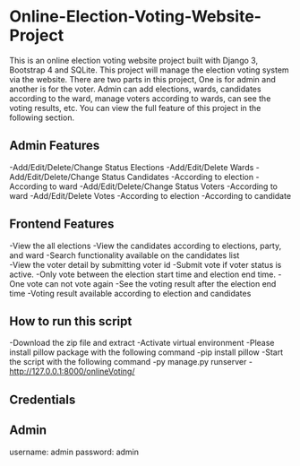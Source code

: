 # Online-Election-Voting-Website-Project
This is an online election voting website project built with Django 3, Bootstrap 4 and SQLite. This project will manage the election voting system via the website. There are two parts in this project, One is for admin and another is for the voter. Admin can add elections, wards, candidates according to the ward, manage voters according to wards, can see the voting results, etc. You can view the full feature of this project in the following section.

##  Admin Features
-Add/Edit/Delete/Change Status Elections
-Add/Edit/Delete Wards
-Add/Edit/Delete/Change Status Candidates
-According to election
-According to ward
-Add/Edit/Delete/Change Status Voters
-According to ward
-Add/Edit/Delete Votes
-According to election
-According to candidate

##  Frontend Features
-View the all elections
-View the candidates according to elections, party, and ward
-Search functionality available on the candidates list   
-View the voter detail by submitting voter id
-Submit vote if voter status is active.
-Only vote between the election start time and election end time.
-One vote can not vote again
-See the voting result after the election end time
-Voting result available according to election and candidates

##  How to run this script
-Download the zip file and extract
-Activate virtual environment
-Please install pillow package with the following command
-pip install pillow
-Start the script with the following command
-py manage.py runserver
-http://127.0.0.1:8000/onlineVoting/

##  Credentials

Admin
----------
username: admin
password: admin
